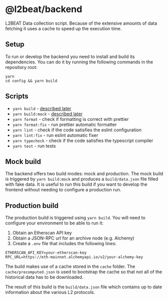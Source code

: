 # @l2beat/backend

L2BEAT Data collection script. Because of the extensive amounts of data fetching it uses a cache to speed up the execution time.

## Setup

To run or develop the backend you need to install and build its dependencies. You can do it by running the following commands in the repository root:

```
yarn
cd config && yarn build
```

## Scripts

- `yarn build` - [described later](#production-build)
- `yarn build:mock` - [described later](#mock-build)
- `yarn format` - check if formatting is correct with prettier
- `yarn format:fix` - run prettier automatic formatter
- `yarn lint` - check if the code satisfies the eslint configuration
- `yarn lint:fix` - run eslint automatic fixer
- `yarn typecheck` - check if the code satisfies the typescript compiler
- `yarn test` - run tests

## Mock build

The backend offers two build modes: mock and production. The mock build is triggered by `yarn build:mock` and produces a `build/data.json` file filled with fake data. It is useful to run this build if you want to develop the frontend without needing to configure a production run.

## Production build

The production build is triggered using `yarn build`. You will need to configure your environment to be able to run it:

1. Obtain an Etherscan API key
2. Obtain a JSON-RPC url for an archive node (e.g. Alchemy)
3. Create a `.env` file that includes the following lines:

```
ETHERSCAN_API_KEY=your-etherscan-key
RPC_URL=https://eth-mainnet.alchemyapi.io/v2/your-alchemy-key
```

The build makes use of a cache stored in the `cache` folder. The `cache/precomputed.json` is used to bootstrap the cache so that not all of the historical data has to be downloaded.

The result of this build is the `build/data.json` file which contains up to date information about the various L2 protocols.
